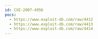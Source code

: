 ```yaml
---
id: CVE-2007-4956
pocs:
  - https://www.exploit-db.com/raw/4412
  - https://www.exploit-db.com/raw/4413
  - https://www.exploit-db.com/raw/4414
---
```


